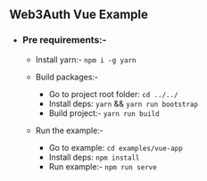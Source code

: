 ## Web3Auth Vue Example

- ### Pre requirements:-

  - Install yarn:- `npm i -g yarn`

  - Build packages:-

    - Go to project root folder: `cd ../../`
    - Install deps: `yarn` && `yarn run bootstrap`
    - Build project:- `yarn run build`

  - Run the example:-

    - Go to example: `cd examples/vue-app`
    - Install deps: `npm install`
    - Run example:- `npm run serve`
